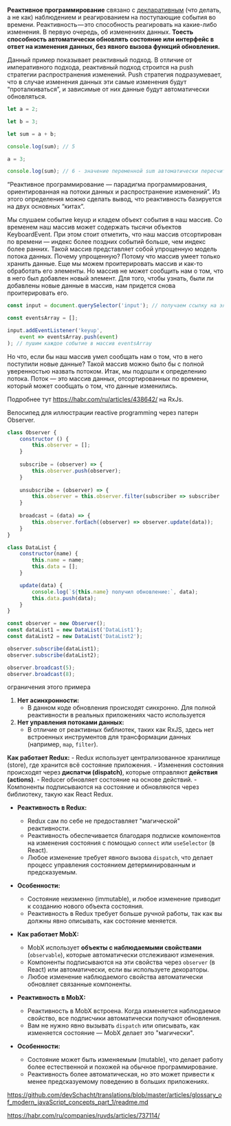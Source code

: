 **Реактивное программирование** связано с [декларативным](https://github.com/devSchacht/translations/tree/master/glossary_of_modern_javaScript_concepts_part_1#%D0%98%D0%BC%D0%BF%D0%B5%D1%80%D0%B0%D1%82%D0%B8%D0%B2%D0%BD%D0%BE%D0%B5-%D0%B8-%D0%B4%D0%B5%D0%BA%D0%BB%D0%B0%D1%80%D0%B0%D1%82%D0%B8%D0%B2%D0%BD%D0%BE%D0%B5-%D0%BF%D1%80%D0%BE%D0%B3%D1%80%D0%B0%D0%BC%D0%BC%D0%B8%D1%80%D0%BE%D0%B2%D0%B0%D0%BD%D0%B8%D0%B5) (что делать, а не как) наблюдением и реагированием на поступающие события во времени. Реактивность — это способность реагировать на какие-либо изменения. В первую очередь, об изменениях данных. **Тоесть способность автоматически обновлять состояние или интерфейс в ответ на изменения данных, без явного вызова функций обновления.**

Данный пример показывает реактивный подход. В отличие от императивного подхода, реактивный подход строится на push стратегии распространения изменений. Push стратегия подразумевает, что в случае изменения данных эти самые изменения будут “проталкиваться”, и зависимые от них данные будут автоматически обновляться.

```js
let a = 2;

let b = 3;

let sum = a + b;

console.log(sum); // 5

a = 3;

console.log(sum); // 6 - значение переменной sum автоматически пересчиталось
```

“Реактивное программирование — парадигма программирования, ориентированная на потоки данных и распространение изменений”. Из этого определения можно сделать вывод, что реактивность базируется на двух основных “китах”.

Мы слушаем событие keyup и кладем объект события в наш массив. Со временем наш массив может содержать тысячи объектов KeyboardEvent. При этом стоит отметить, что наш массив отсортирован по времени — индекс более поздних событий больше, чем индекс более ранних. Такой массив представляет собой упрощенную модель потока данных. Почему упрощенную? Потому что массив умеет только хранить данные. Еще мы можем проитерировать массив и как-то обработать его элементы. Но массив не может сообщить нам о том, что в него был добавлен новый элемент. Для того, чтобы узнать, были ли добавлены новые данные в массив, нам придется снова проитерировать его.  

```js
const input = document.querySelector('input'); // получаем ссылку на элемент

const eventsArray = [];

input.addEventListener('keyup',
	event => eventsArray.push(event)
); // пушим каждое событие в массив eventsArray
```
  
Но что, если бы наш массив умел сообщать нам о том, что в него поступили новые данные? Такой массив можно было бы с полной уверенностью назвать потоком. Итак, мы подошли к определению потока. Поток — это массив данных, отсортированных по времени, который может сообщать о том, что данные изменились.

Подробнее тут https://habr.com/ru/articles/438642/ на RxJs.

Велосипед для иллюстрации reactive programming через патерн Observer.

```js
class Observer {
	constructor () {
		this.observer = [];
	}
	
	subscribe = (observer) => {
		this.observer.push(observer);
	}
	
	unsubscribe = (observer) => {
		this.observer = this.observer.filter(subscriber => subscriber !== observer);
	}
	
	broadcast = (data) => {
		this.observer.forEach((observer) => observer.update(data));
	}
}

class DataList {
	constructor(name) {
		this.name = name;
		this.data = [];
	}

	update(data) {
		console.log(`${this.name} получил обновление:`, data);
		this.data.push(data);
	}
}

const observer = new Observer();
const dataList1 = new DataList('DataList1');
const dataList2 = new DataList('DataList2');

observer.subscribe(dataList1);
observer.subscribe(dataList2);

observer.broadcast(5);
observer.broadcast(8);
```

ограничения этого примера

1. **Нет асинхронности:**
    - В данном коде обновления происходят синхронно. Для полной реактивности в реальных приложениях часто используется 
2. **Нет управления потоками данных:**
    - В отличие от реактивных библиотек, таких как RxJS, здесь нет встроенных инструментов для трансформации данных (например, `map`, `filter`).

  
  **Как работает Redux:**
    - Redux использует централизованное хранилище (store), где хранится всё состояние приложения.
    - Изменения состояния происходят через **диспатчи (dispatch)**, которые отправляют **действия (actions)**.
    - Reducer обновляет состояние на основе действий.
    - Компоненты подписываются на состояние и обновляются через библиотеку, такую как React Redux.
- **Реактивность в Redux:**
    
    - Redux сам по себе не предоставляет "магической" реактивности.
    - Реактивность обеспечивается благодаря подписке компонентов на изменения состояния с помощью `connect` или `useSelector` (в React).
    - Любое изменение требует явного вызова `dispatch`, что делает процесс управления состоянием детерминированным и предсказуемым.
- **Особенности:**
    
    - Состояние неизменно (immutable), и любое изменение приводит к созданию нового объекта состояния.
    - Реактивность в Redux требует больше ручной работы, так как вы должны явно описывать, как состояние меняется.



- **Как работает MobX:**
    
    - MobX использует **объекты с наблюдаемыми свойствами** (`observable`), которые автоматически отслеживают изменения.
    - Компоненты подписываются на эти свойства через `observer` (в React) или автоматически, если вы используете декораторы.
    - Любое изменение наблюдаемого свойства автоматически обновляет связанные компоненты.
- **Реактивность в MobX:**
    
    - Реактивность в MobX встроена. Когда изменяется наблюдаемое свойство, все подписчики автоматически получают обновления.
    - Вам не нужно явно вызывать `dispatch` или описывать, как изменяется состояние — MobX делает это "магически".
- **Особенности:**
    
    - Состояние может быть изменяемым (mutable), что делает работу более естественной и похожей на обычное программирование.
    - Реактивность более автоматическая, но это может привести к менее предсказуемому поведению в больших приложениях.
      
      

https://github.com/devSchacht/translations/blob/master/articles/glossary_of_modern_javaScript_concepts_part_1/readme.md


https://habr.com/ru/companies/ruvds/articles/737114/